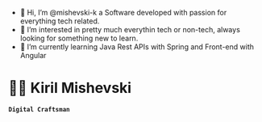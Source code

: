 - 👋 Hi, I’m @mishevski-k a Software developed with passion for everything tech related.
- 👀 I’m interested in pretty much everythin tech or non-tech, always looking for something new to learn.
- 🌱 I’m currently learning Java Rest APIs with Spring and Front-end with Angular

#  👨‍💻 Kiril Mishevski

**`Digital Craftsman`**
